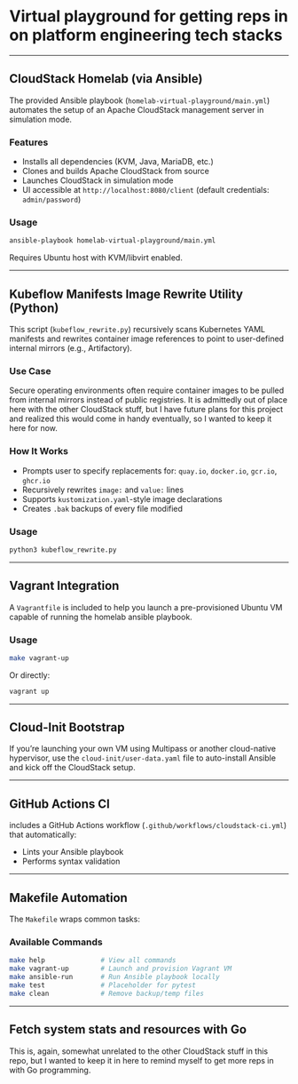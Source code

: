 # Virtual playground for getting reps in on platform engineering tech stacks

---

## CloudStack Homelab (via Ansible)

The provided Ansible playbook (`homelab-virtual-playground/main.yml`) automates the setup of an Apache CloudStack management server in simulation mode.

### Features
- Installs all dependencies (KVM, Java, MariaDB, etc.)
- Clones and builds Apache CloudStack from source
- Launches CloudStack in simulation mode
- UI accessible at `http://localhost:8080/client` (default credentials: `admin/password`)

### Usage
```bash
ansible-playbook homelab-virtual-playground/main.yml
```

Requires Ubuntu host with KVM/libvirt enabled.

---

## Kubeflow Manifests Image Rewrite Utility (Python)

This script (`kubeflow_rewrite.py`) recursively scans Kubernetes YAML manifests and rewrites container image references to point to user-defined internal mirrors (e.g., Artifactory).

### Use Case
Secure operating environments often require container images to be pulled from internal mirrors instead of public registries. It is admittedly out of place here with the other CloudStack stuff, but I have future plans for this project and realized this would come in handy eventually, so I wanted to keep it here for now.

### How It Works
- Prompts user to specify replacements for: `quay.io`, `docker.io`, `gcr.io`, `ghcr.io`
- Recursively rewrites `image:` and `value:` lines
- Supports `kustomization.yaml`-style image declarations
- Creates `.bak` backups of every file modified

### Usage
```bash
python3 kubeflow_rewrite.py
```

---

## Vagrant Integration

A `Vagrantfile` is included to help you launch a pre-provisioned Ubuntu VM capable of running the homelab ansible playbook.

### Usage
```bash
make vagrant-up
```

Or directly:
```bash
vagrant up
```

---

## Cloud-Init Bootstrap

If you’re launching your own VM using Multipass or another cloud-native hypervisor, use the `cloud-init/user-data.yaml` file to auto-install Ansible and kick off the CloudStack setup.

---

## GitHub Actions CI

includes a GitHub Actions workflow (`.github/workflows/cloudstack-ci.yml`) that automatically:
- Lints your Ansible playbook
- Performs syntax validation


---

## Makefile Automation

The `Makefile` wraps common tasks:

### Available Commands
```bash
make help              # View all commands
make vagrant-up        # Launch and provision Vagrant VM
make ansible-run       # Run Ansible playbook locally
make test              # Placeholder for pytest
make clean             # Remove backup/temp files
```

---

## Fetch system stats and resources with Go

This is, again, somewhat unrelated to the other CloudStack stuff in this repo, but I wanted to keep it in here to remind myself to get more reps in with Go programming.

